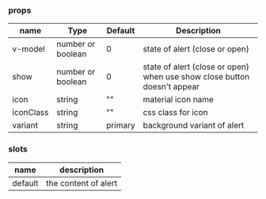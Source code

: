 ### props
| name | Type | Default | Description |
| ------------ | ------------ | ------------ | ------------ |
| v-model | number or boolean |0| state of alert (close or open) |
| show | number or boolean |0| state of alert (close or open) when use show close button doesn't appear |
| icon | string | "" | material icon name |
| iconClass | string | "" | css class for icon |
| variant | string | primary | background variant of alert |

### slots
| name | description
| ------------ | ------------ |
| default | the content of alert |

